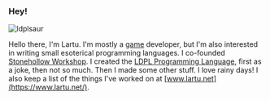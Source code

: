 ### Hey!

![ldplsaur](https://github.com/Lartu/ldpl/blob/master/images/ldplsaur.png)

Hello there, I'm Lartu. I'm mostly a [game](https://lartu.itch.io) developer, but I'm also interested in writing small esoterical programming languages.
I co-founded [Stonehollow Workshop](https://stonehollow-workshop.com). I created the [LDPL Programming Language](https://ldpl-lang.org/), first as a joke,
then not so much. Then I made some other stuff. I love rainy days! I also keep a list of the things I've worked on at [www.lartu.net](https://www.lartu.net/).
